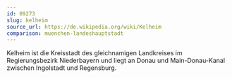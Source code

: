 ```yaml
---
id: 09273
slug: kelheim
source_url: https://de.wikipedia.org/wiki/Kelheim
comparison: muenchen-landeshauptstadt
---
```


Kelheim ist die Kreisstadt des gleichnamigen Landkreises im Regierungsbezirk Niederbayern und liegt an Donau und Main-Donau-Kanal zwischen Ingolstadt und Regensburg.
